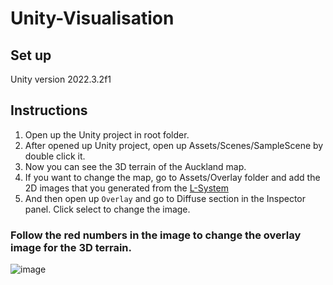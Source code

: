 # Unity-Visualisation

## Set up
Unity version 2022.3.2f1

## Instructions
1. Open up the Unity project in root folder.
2. After opened up Unity project, open up Assets/Scenes/SampleScene by double click it.
3. Now you can see the 3D terrain of the Auckland map.
4. If you want to change the map, go to Assets/Overlay folder and add the 2D images that you generated from the [L-System](https://github.com/UoA-CS715-Group12/Python-Lsystem)
5. And then open up `Overlay` and go to Diffuse section in the Inspector panel. Click select to change the image.

### Follow the red numbers in the image to change the overlay image for the 3D terrain.

![image](https://github.com/UoA-CS715-Group12/Unity-Visualisation/assets/69305722/e246f6e0-91fd-4231-b704-1e5bcf834852)
